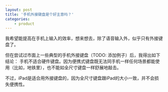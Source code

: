 ```yaml
---
layout: post
title: '手机外接键盘是个好主意吗？'
categories:
    - product
---
```


我希望能提高在手机上输入的效率，想来想去，除了语音输入外，似乎只有外接键盘了。

但在尝试过市面上一些典型的手机外接键盘（TODO: 添加例子）后，我得出如下结论：
手机不适合硬件键盘。因为便携式键盘既无法同手机一样任何场景都能使用（比如，地铁里），也不能如全尺寸键盘一样舒展地敲击。

不过，iPad是适合用外接键盘的，因为全尺寸键盘跟iPad的大小一致，并不会损失便携性。


